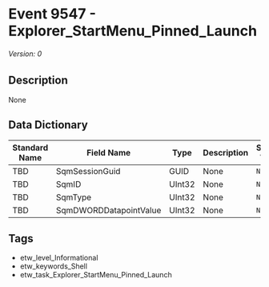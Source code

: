 # Event 9547 - Explorer_StartMenu_Pinned_Launch
###### Version: 0

## Description
None

## Data Dictionary
|Standard Name|Field Name|Type|Description|Sample Value|
|---|---|---|---|---|
|TBD|SqmSessionGuid|GUID|None|`None`|
|TBD|SqmID|UInt32|None|`None`|
|TBD|SqmType|UInt32|None|`None`|
|TBD|SqmDWORDDatapointValue|UInt32|None|`None`|

## Tags
* etw_level_Informational
* etw_keywords_Shell
* etw_task_Explorer_StartMenu_Pinned_Launch